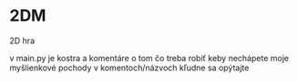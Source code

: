 # 2DM

2D hra

v main.py je kostra a komentáre o tom čo treba robiť
keby nechápete moje myšlienkové pochody v komentoch/názvoch kľudne sa opýtajte